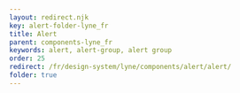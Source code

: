```yaml
---
layout: redirect.njk
key: alert-folder-lyne_fr
title: Alert
parent: components-lyne_fr
keywords: alert, alert-group, alert group
order: 25
redirect: /fr/design-system/lyne/components/alert/alert/
folder: true
---
```

